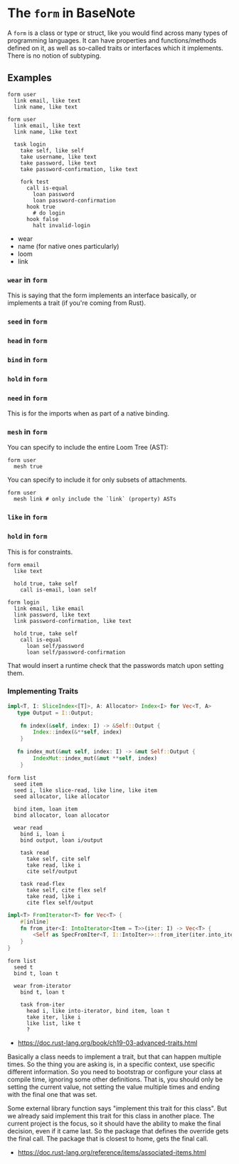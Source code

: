 # The `form` in BaseNote

A `form` is a class or type or struct, like you would find across many
types of programming languages. It can have properties and
functions/methods defined on it, as well as so-called traits or
interfaces which it implements. There is no notion of subtyping.

## Examples

```
form user
  link email, like text
  link name, like text
```

```
form user
  link email, like text
  link name, like text

  task login
    take self, like self
    take username, like text
    take password, like text
    take password-confirmation, like text

    fork test
      call is-equal
        loan password
        loan password-confirmation
      hook true
        # do login
      hook false
        halt invalid-login
```

- wear
- name (for native ones particularly)
- loom
- link

### `wear` in `form`

This is saying that the form implements an interface basically, or
implements a trait (if you're coming from Rust).

### `seed` in `form`

### `head` in `form`

### `bind` in `form`

### `hold` in `form`

### `need` in `form`

This is for the imports when as part of a native binding.

### `mesh` in `form`

You can specify to include the entire Loom Tree (AST):

```
form user
  mesh true
```

You can specify to include it for only subsets of attachments.

```
form user
  mesh link # only include the `link` (property) ASTs
```

### `like` in `form`

### `hold` in `form`

This is for constraints.

```
form email
  like text

  hold true, take self
    call is-email, loan self
```

```
form login
  link email, like email
  link password, like text
  link password-confirmation, like text

  hold true, take self
    call is-equal
      loan self/password
      loan self/password-confirmation
```

That would insert a runtime check that the passwords match upon setting
them.

### Implementing Traits

```rs
impl<T, I: SliceIndex<[T]>, A: Allocator> Index<I> for Vec<T, A>
   type Output = I::Output;

    fn index(&self, index: I) -> &Self::Output {
        Index::index(&**self, index)
    }

   fn index_mut(&mut self, index: I) -> &mut Self::Output {
        IndexMut::index_mut(&mut **self, index)
    }
```

```
form list
  seed item
  seed i, like slice-read, like line, like item
  seed allocator, like allocator

  bind item, loan item
  bind allocator, loan allocator

  wear read
    bind i, loan i
    bind output, loan i/output

    task read
      take self, cite self
      take read, like i
      cite self/output

    task read-flex
      take self, cite flex self
      take read, like i
      cite flex self/output
```

```rs
impl<T> FromIterator<T> for Vec<T> {
    #[inline]
    fn from_iter<I: IntoIterator<Item = T>>(iter: I) -> Vec<T> {
        <Self as SpecFromIter<T, I::IntoIter>>::from_iter(iter.into_iter())
    }
}
```

```
form list
  seed t
  bind t, loan t

  wear from-iterator
    bind t, loan t

    task from-iter
      head i, like into-iterator, bind item, loan t
      take iter, like i
      like list, like t
      ?
```

- https://doc.rust-lang.org/book/ch19-03-advanced-traits.html

Basically a class needs to implement a trait, but that can happen
multiple times. So the thing you are asking is, in a specific context,
use specific different information. So you need to bootstrap or
configure your class at compile time, ignoring some other definitions.
That is, you should only be setting the current value, not setting the
value multiple times and ending with the final one that was set.

Some external library function says "implement this trait for this
class". But we already said implement this trait for this class in
another place. The current project is the focus, so it should have the
ability to make the final decision, even if it came last. So the package
that defines the override gets the final call. The package that is
closest to home, gets the final call.

- https://doc.rust-lang.org/reference/items/associated-items.html
